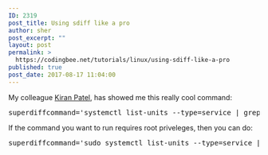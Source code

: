 ```yaml
---
ID: 2319
post_title: Using sdiff like a pro
author: sher
post_excerpt: ""
layout: post
permalink: >
  https://codingbee.net/tutorials/linux/using-sdiff-like-a-pro
published: true
post_date: 2017-08-17 11:04:00
---
```

My colleague <a href="https://www.linkedin.com/in/kiran-patel-683055101/" rel="nofollow">Kiran Patel</a>, has showed me this really cool command:

<pre>
superdiffcommand='systemctl list-units --type=service | grep running' && sdiff -w 200 <(ssh box1.com $superdiffcommand) <(ssh box2.com $superdiffcommand)
</pre>

If the command you want to run requires root priveleges, then you can do:


<pre>
superdiffcommand='sudo systemctl list-units --type=service | grep running' && sdiff -w 200 <(ssh -t box1.com $superdiffcommand) <(ssh -t box2.com $superdiffcommand)
</pre>